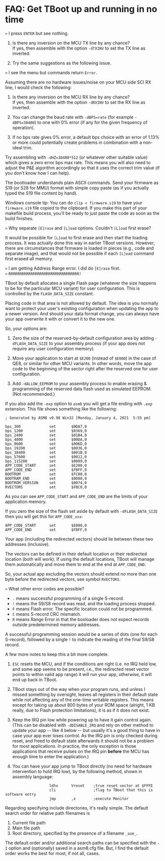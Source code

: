 FAQ: Get TBoot up and running in no time
========================================

`>` I press `ENTER` but see nothing.

1. Is there any inversion on the MCU TX line by any chance?<br>
   If yes, then assemble with the option `-dTXINV` to set the TX line as inverted.

2. Try the same suggestions as the following issue.

`>` I see the menu but commands return `Error`.

Assuming there are no hardware issues/noise on your MCU side SCI RX line, I would check the following:

1. Is there any inversion on the MCU RX line by any chance?<br>
   If yes, then assemble with the option `-dRXINV` to set the RX line as inverted.

2. You can change the baud rate with `-dBPS=rate` (for example `-dBPS=38400`) to one with 0% error (if any for the given frequency of operation).

3. If no bps rate gives 0% error, a default bps choice with an error of 1.13% or more could potentially create problems in combination with a non-ideal trim.

Try assembling with `-dHZ=38400*512` (or whatever other suitable value) which gives a zero error bps max rate.  This means you will also need to adjust the P&E algorithm accordingly so that it uses the correct trim value (if you don't know how I can help).

The bootloader understands plain ASCII commands.
Send your firmware as S19 (or S28 for MMU) format with simple copy paste (as if you actually typed the S19 file content by hand).

Windows console tip: You can do `clip < firmware.s19` to have your `firmware.s19` file copied to the clipboard.  If you make this part of your makefile build process, you'll be ready to just paste the code as soon as the build finishes.

`>` Why separate `[E]rase` and `[L]oad` options.  Couldn't `[L]oad` first erase?

It would be possible for `[L]oad` to first erase and then start the loading process.  It was actually done this way in earlier TBoot versions.  However, there are circumstances that firmware is loaded in pieces (e.g., code and separate image), and that would not be possible if each `[L]oad` command first erased all memory.

`>` I am getting Address Range error. I did do `[E]rase` first.<br>
`>` `RRRRRRRRRRRRRRRRRRRRRRRRRRRRRRRR!`

TBoot by default allocates a single Flash page (whatever the size happens to be for the particular MCU variant) for user configuration.  This is controlled by the `FLASH_DATA_SIZE` constant.

Placing code in that area is not allowed by default.  The idea is you normally want to protect your user's existing configuration when updating the app to a newer version.  And should your data format change, you can always have your app overwrite it with or convert it to the new one.

So, your options are:

1. Zero the size of the reserved-by-default configuration area by adding `-dFLASH_DATA_SIZE` to your assembly process (if your app does not require any user configuration memory).

2. Move your application to start at `$E200` (instead of `$E000`) in the case of QE8, or similar for other MCU variants.  In other words, move the app code to the beginning of the sector right after the reserved one for user configuration.

3. Add `-dALLOW_EEPROM` to your assembly process to enable erasing & programming of the reserved data flash used as simulated EEPROM. (Not recommended.)

If you also add the `-exp` option to `asm8` you will get a file ending with `.exp` extension.  This file shows something like the following:

```
; Generated by ASM8 v9.98 Win32 [Monday, January 4, 2021  5:55 pm]

bps_300             set       $0DA7,0
bps_1200            set       $0369,0
bps_2400            set       $01B4,0
bps_4800            set       $00DA,0
bps_9600            set       $006D,0
bps_19200           set       $0036,0
bps_38400           set       $001B,0
bps_57600           set       $0012,0
bps_115200          set       $0009,0
APP_CODE_START      set       $E200,0
APP_CODE_END        set       $FBFF,0
BOOTROM             set       $FC00,0
BOOTRAM_END         set       $0080,0
BOOTROM_VERSION     set       $0074,0
RVECTORS            set       $FBC0,0
```

As you can see `APP_CODE_START` and `APP_CODE_END` are the limits of your application memory.

If you zero the size of the flash set aside by default with `-dFLASH_DATA_SIZE` then you will get this for `APP_CODE_xxx`:
```
APP_CODE_START      set       $E000,0
APP_CODE_END        set       $FBFF,0
```
Your app (including the redirected vectors) should lie between these two addresses (inclusive).

The vectors can be defined in their default location or their redirected location (both will work).  If using the default locations, TBoot will manage them automatically and move them to end at the end at `APP_CODE_END`.

So, your actual app excluding the vectors should extend no more than one byte before the redirected vectors, see symbol `RVECTORS`.

`>` What other error codes are possible?

* `.` means successful programming of a single S-record.
* `!` means the S9/S8 record was read, and the loading process stopped.
* `F` means Flash error.  The specific location could not be programmed.
* `C` means S-record CRC mismatch.
* `R` means Range Error in that the booloader does not expect records outside predetermined memory addresses.

A successful programming session would be a series of dots (one for each S-record), followed by a single `!` to indicate the reading of the final S9/S8 record.

A few more notes to keep this a bit more complete.

1. `ESC` resets the MCU, and if the conditions are right (i.e. no IRQ held low, and some app seems to be present, i.e., the redirected reset vector points to within valid app range) it will run your app, otherwise, it will end up back in TBoot.

2. TBoot stays out of the way when your program runs, and unless I missed something by oversight, leaves all registers in their default state while not affecting any of the one-time writable registers.  This means except for taking up about 800 bytes of your ROM space (alright, 1 KB really, due to Flash protection limitations), it is as if it does not exist.

3. Keep the IRQ pin low while powering up to have it gain control again.  (This can be disabled with `-dDISABLE_IRQ` and rely on other method to update your app -- like 4 below -- but usually it's a good thing to have in case your app ever loses control.  As the IRQ pin is only checked during reset, and freed to default state afterwards it should not be a problem for most applications.  In practice, the only exception is those applications that receive pulses on the IRQ pin **before** the MCU has enough time to enter the application.)

4. You can have your app jump to TBoot directly (no need for hardware intervention to hold IRQ low), by the following method, shown in assembly language:

```
                    ldhx      Vreset    ;true reset vector at $FFFE
                    cli                 ;flag to TBoot that this is software entry
                    jmp       ,x        ;execute Monitor
```

Regarding specifying include directories, it's really simple.  The default search order for relative path filenames is

1. Current file path
2. Main file path
3. Root directory, specified by the presence of a filename `_asm_`.

The default order and/or additional search paths can be specified with the `-I` option and (optionally) saved in a asm8.cfg file.  But, I find the default order works the best for most, if not all, cases.
